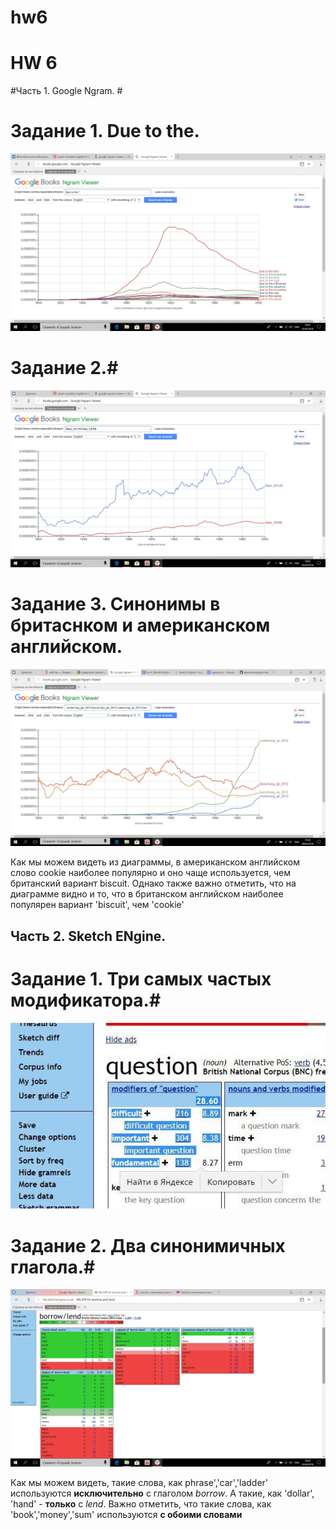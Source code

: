 # hw6


# HW 6 #


#Часть 1. Google Ngram. #


# Задание 1. Due to the. #


![](https://github.com/thumbelina17/hw6/blob/master/N7fUTUPm_bI.jpg)



# Задание 2.#


![](https://github.com/thumbelina17/hw6/blob/master/df88JmdGRfc.jpg)


# Задание 3. Синонимы в бритаснком и американском английском. #

![](https://github.com/thumbelina17/hw6/blob/master/цг.jpg)


Как мы можем видеть из диаграммы, в американском английском слово cookie наиболее популярно и оно чаще используется, чем британский вариант biscuit. Однако также важно отметить, что на диаграмме видно и то, что в британском английском наиболее популярен вариант 'biscuit', чем 'cookie' 








## Часть 2. Sketch ENgine. ##


# Задание 1. Три самых частых модификатора.#

![](https://github.com/thumbelina17/hw6/blob/master/G2YD_UvXHkQ.jpg)



# Задание 2. Два синонимичных глагола.#

![](https://github.com/thumbelina17/hw6/blob/master/bbnicwJC9l0.jpg)



Как мы можем видеть, такие слова, как phrase','car','ladder' используются **исключительно** с глаголом *borrow*. А такие, как 'dollar', 'hand' - **только** с *lend*. Важно отметить, что такие слова, как 'book','money','sum' используются **с обоими словами**

